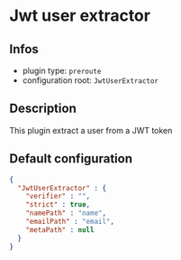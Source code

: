
# Jwt user extractor

## Infos

* plugin type: `preroute`
* configuration root: `JwtUserExtractor`

## Description

This plugin extract a user from a JWT token



## Default configuration

```json
{
  "JwtUserExtractor" : {
    "verifier" : "",
    "strict" : true,
    "namePath" : "name",
    "emailPath" : "email",
    "metaPath" : null
  }
}
```




